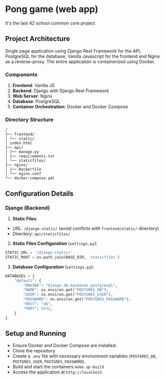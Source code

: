 # Pong game (web app)

It's the last 42 school common core project

## Project Architecture

Single page application using Django Rest Framework for the API, PostgreSQL for
the database, Vanilla Javascript for the frontend and Nginx as a reverse-proxy.
The entire application is containerized using Docker.

### Components

1. **Frontend**: Vanilla JS
2. **Backend**: Django with Django Rest Framework
3. **Web Server**: Nginx
4. **Database**: PostgreSQL
5. **Container Orchestration**: Docker and Docker Compose

### Directory Structure

```
/
├── frontend/
│ └── static/
│ index.html
├── api/
│ ├── manage.py
│ ├── requirements.txt
│ └── staticfiles/
├── nginx/
│ ├── Dockerfile
│ └── nginx.conf
└── docker-compose.yml
```

## Configuration Details

### Django (Backend)

1. **Static Files**:

- URL: `/django-static/` (avoid conflicts with `frontend/static/` directory)
- Directory: `api/staticfiles/`

2. **Static Files Configuration** (`settings.py`):

```python
STATIC_URL = '/django-static/'
STATIC_ROOT = os.path.join(BASE_DIR, 'staticfiles')
```

3. **Database Configuration** (`settings.py`):

```python
DATABASES = {
	"default": {
		"ENGINE": "django.db.backends.postgresql",
		"NAME": os.environ.get("POSTGRES_DB"),
		"USER": os.environ.get("POSTGRES_USER"),
		"PASSWORD": os.environ.get("POSTGRES_PASSWORD"),
		"HOST": "db",
		"PORT": 5432,
	}
}
```

## Setup and Running

- Ensure Docker and Docker Compose are installed.
- Clone the repository.
- Create a `.env` file with necessary environment variables (`POSTGRES_DB`,
  `POSTGRES_USER`, `POSTGRES_PASSWORD`).
- Build and start the containers `make up-build`
- Access the application at `http://localhost`.

